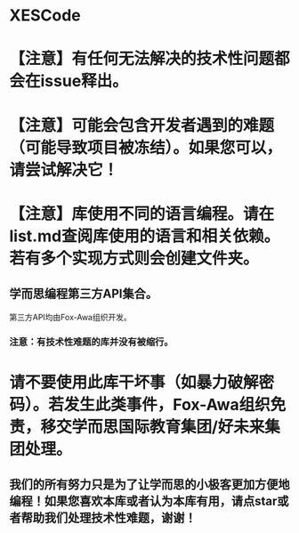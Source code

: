 # XESCode
# 【注意】有任何无法解决的技术性问题都会在issue释出。
# 【注意】可能会包含开发者遇到的难题（可能导致项目被冻结）。如果您可以，请尝试解决它！
# 【注意】库使用不同的语言编程。请在list.md查阅库使用的语言和相关依赖。若有多个实现方式则会创建文件夹。
## 学而思编程第三方API集合。
第三方API均由Fox-Awa组织开发。  
### 注意：有技术性难题的库并没有被缩行。
# 请不要使用此库干坏事（如暴力破解密码）。若发生此类事件，Fox-Awa组织免责，移交学而思国际教育集团/好未来集团处理。
## 我们的所有努力只是为了让学而思的小极客更加方便地编程！如果您喜欢本库或者认为本库有用，请点star或者帮助我们处理技术性难题，谢谢！
